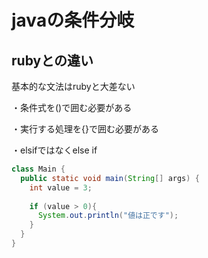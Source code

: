 # javaの条件分岐
## rubyとの違い
基本的な文法はrubyと大差ない

・条件式を()で囲む必要がある

・実行する処理を{}で囲む必要がある

・elsifではなくelse if
```java
class Main {
  public static void main(String[] args) {
    int value = 3;
    
    if (value > 0){
      System.out.println("値は正です");
    }
  }
}
```
